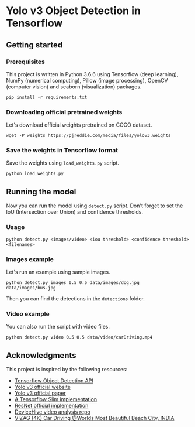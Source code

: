 # Yolo v3 Object Detection in Tensorflow

## Getting started

### Prerequisites

This project is written in Python 3.6.6 using Tensorflow (deep learning), NumPy (numerical computing), Pillow (image processing), OpenCV (computer vision) and seaborn (visualization) packages.

```
pip install -r requirements.txt
```

### Downloading official pretrained weights

Let's download official weights pretrained on COCO dataset.

```
wget -P weights https://pjreddie.com/media/files/yolov3.weights
```

### Save the weights in Tensorflow format

Save the weights using `load_weights.py` script.

```
python load_weights.py
```

## Running the model

Now you can run the model using `detect.py` script. Don't forget to set the IoU (Intersection over Union) and confidence thresholds.

### Usage

```
python detect.py <images/video> <iou threshold> <confidence threshold> <filenames>
```

### Images example

Let's run an example using sample images.

```
python detect.py images 0.5 0.5 data/images/dog.jpg data/images/bus.jpg
```

Then you can find the detections in the `detections` folder.
<br>

### Video example

You can also run the script with video files.

```
python detect.py video 0.5 0.5 data/video/carDriving.mp4
```

## Acknowledgments

This project is inspired by the following resources:

- [Tensorflow Object Detection API](https://github.com/tensorflow/models/tree/master/official/vision/detection)
- [Yolo v3 official website](https://pjreddie.com/darknet/yolo/)
- [Yolo v3 official paper](https://arxiv.org/abs/1804.02767)
- [A Tensorflow Slim implementation](https://github.com/mystic123/tensorflow-yolo-v3)
- [ResNet official implementation](https://github.com/tensorflow/models/tree/master/official/resnet)
- [DeviceHive video analysis repo](https://github.com/devicehive/devicehive-video-analysis)
- [VIZAG (4K) Car Driving @Worlds Most Beautiful Beach City, INDIA](https://www.youtube.com/watch?v=ZHL9aA3y-so)
